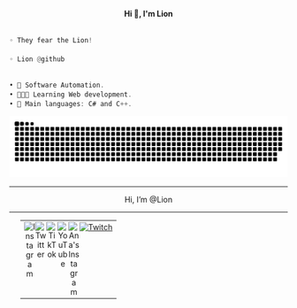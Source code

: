 <p align='center'>
  <b>Hi 👋, I'm Lion</b><br>

```py

◦ They fear the Lion!

◦ Lion @github

```
```csharp

• 🤖 Software Automation.
• 👨🏻‍💻 Learning Web development.
• 🌟 Main languages: C# and C++.
```

<div align="center">
  <img  src="https://github.com/1999AZZAR/1999AZZAR/blob/main/resources/img/grid-snake.svg"
       alt="snake" /></a>
</div>


--------------------------------------
										
 <p align="center"> Hi, I’m @Lion

--------------------------------------

<body>
    <div style="text-align: center;">
        <table style="margin: auto; margin-left: 20px;">
            <tr>
                <td>
                    <a href="https://simpleicons.now.sh/twitch/6366f1">
                        <img align="center" alt="Twitch" width="20px" src="https://simpleicons.vercel.app/twitch/6366f1" />
                    </a>
                    <a href="https://simpleicons.vercel.app/instagram/6366f1">
                        <img align="left" alt="Instagram" width="20px" src="https://simpleicons.vercel.app/instagram/6366f1" />
                    </a>
                    <a href="https://simpleicons.vercel.app/twitter/6366f1">
                        <img align="left" alt="Twitter" width="20px" src="https://simpleicons.vercel.app/twitter/6366f1" />
                    </a>
                    <a href="https://simpleicons.vercel.app/tiktok/6366f1">
                        <img align="left" alt="TikTok" width="20px" src="https://simpleicons.vercel.app/tiktok/6366f1" />
                    </a>
                    <a href="https://simpleicons.vercel.app/youtube/6366f1">
                        <img align="left" alt="YouTube" width="20px" src="https://simpleicons.vercel.app/youtube/6366f1" />
                    </a>
                    <a href="https://instagra.com/anawhty">
                        <img align="left" alt="Ana's Instagram" width="20px" src="https://simpleicons.vercel.app/instagram/6366f1" />
                    </a>
                </td>
            </tr>
        </table>



